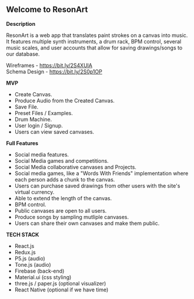 ## Welcome to ResonArt

**Description**

ResonArt is a web app that translates paint strokes on a canvas into music. It features multiple synth instruments, a drum rack, BPM control, several music scales, and user accounts that allow for saving drawings/songs to our database. 

Wireframes - https://bit.ly/2S4XUlA <br />
Schema Design - https://bit.ly/2S0p1OP

**MVP**

* Create Canvas.
* Produce Audio from the Created Canvas.
* Save File.
* Preset Files / Examples.
* Drum Machine.
* User login / Signup.
* Users can view saved canvases.

**Full Features**

* Social media features.
* Social Media games and competitions.
* Social Media collaborative canvases and Projects.
* Social media games, like a "Words With Friends" implementation where each person adds a chunk to the canvas.
* Users can purchase saved drawings from other users with the site's virtual currency.
* Able to extend the length of the canvas.
* BPM control.
* Public canvases are open to all users.
* Produce songs by sampling mutliple canvases.
* Users can share their own canvases and make them public.

**TECH STACK**

* React.js
* Redux.js
* P5.js (audio)
* Tone.js (audio)
* Firebase (back-end)
* Material.ui (css styling)
* three.js / paper.js (optional visualizer)
* React Native (optional if we have time)
